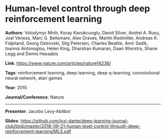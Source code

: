 # Human-level control through deep reinforcement learning

**Authors**: Volodymyr Mnih, Koray Kavukcuoglu, David Silver, Andrei A. Rusu, Joel Veness, Marc G. Bellemare, Alex Graves, Martin Riedmiller, Andreas K. Fidjeland, Georg Ostrovski, Stig Petersen, Charles Beattie, Amir Sadik, Ioannis Antonoglou, Helen King, Dharshan Kumaran, Daan Wierstra, Shane Legg and Demis Hassabis

**Link**: https://www.nature.com/articles/nature14236/

**Tags**: reinforcement learning, deep learning, deep q-learning, convolutional neural network, atari games

**Year**: 2015

**Journal/Conference**: Nature

---

**Presenter**: Jacobo Levy-Abitbol

**Slides**: https://github.com/ixxi-dante/deep-learning-journal-club/blob/master/2018-09-21-human-level-control-through-deep-reinforcement-learning/MLS.pdf
